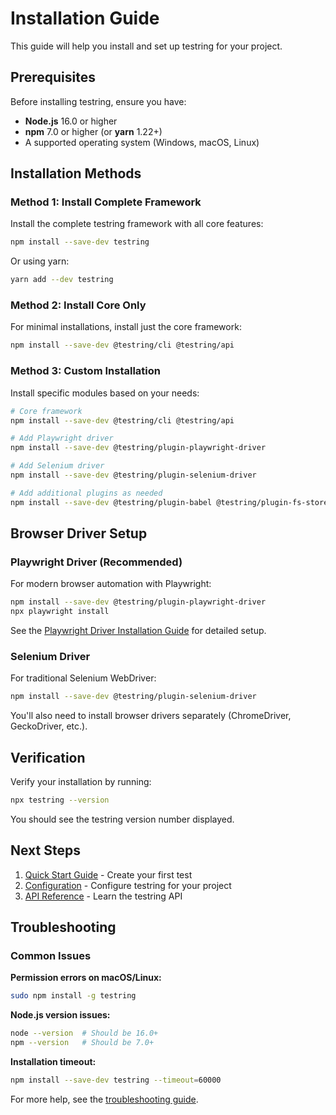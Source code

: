 # Installation Guide

This guide will help you install and set up testring for your project.

## Prerequisites

Before installing testring, ensure you have:

- **Node.js** 16.0 or higher
- **npm** 7.0 or higher (or **yarn** 1.22+)
- A supported operating system (Windows, macOS, Linux)

## Installation Methods

### Method 1: Install Complete Framework

Install the complete testring framework with all core features:

```bash
npm install --save-dev testring
```

Or using yarn:

```bash
yarn add --dev testring
```

### Method 2: Install Core Only

For minimal installations, install just the core framework:

```bash
npm install --save-dev @testring/cli @testring/api
```

### Method 3: Custom Installation

Install specific modules based on your needs:

```bash
# Core framework
npm install --save-dev @testring/cli @testring/api

# Add Playwright driver
npm install --save-dev @testring/plugin-playwright-driver

# Add Selenium driver
npm install --save-dev @testring/plugin-selenium-driver

# Add additional plugins as needed
npm install --save-dev @testring/plugin-babel @testring/plugin-fs-store
```

## Browser Driver Setup

### Playwright Driver (Recommended)

For modern browser automation with Playwright:

```bash
npm install --save-dev @testring/plugin-playwright-driver
npx playwright install
```

See the [Playwright Driver Installation Guide](../playwright-driver/installation.md) for detailed setup.

### Selenium Driver

For traditional Selenium WebDriver:

```bash
npm install --save-dev @testring/plugin-selenium-driver
```

You'll also need to install browser drivers separately (ChromeDriver, GeckoDriver, etc.).

## Verification

Verify your installation by running:

```bash
npx testring --version
```

You should see the testring version number displayed.

## Next Steps

1. [Quick Start Guide](quick-start.md) - Create your first test
2. [Configuration](../configuration/.md) - Configure testring for your project
3. [API Reference](../api/.md) - Learn the testring API

## Troubleshooting

### Common Issues

**Permission errors on macOS/Linux:**
```bash
sudo npm install -g testring
```

**Node.js version issues:**
```bash
node --version  # Should be 16.0+
npm --version   # Should be 7.0+
```

**Installation timeout:**
```bash
npm install --save-dev testring --timeout=60000
```

For more help, see the [troubleshooting guide](../guides/troubleshooting.md).
